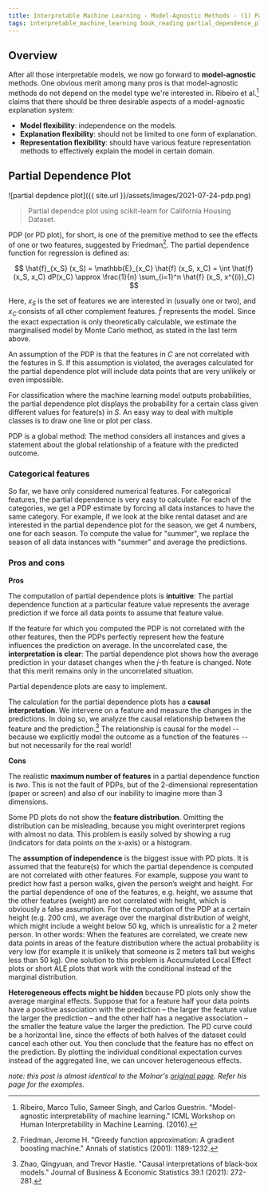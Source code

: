 ```yaml
---
title: Interpretable Machine Learning - Model-Agnostic Methods - (1) Partial Dependence Plot (PDP)
tags: interpretable_machine_learning book_reading partial_dependence_plot
---
```


## Overview

After all those interpretable models, we now go forward to **model-agnostic** methods. One obvious merit among many pros is that model-agnostic methods do not depend on the model type we're interested in. Ribeiro et al.[^1] claims that there should be three desirable aspects of a model-agnostic explanation system:
* **Model flexibility**: independence on the models.
* **Explanation flexibility**: should not be limited to one form of explanation.
* **Representation flexibility**: should have various feature representation methods to effectively explain the model in certain domain.


## Partial Dependence Plot

![partial depdence plot]({{ site.url }}/assets/images/2021-07-24-pdp.png)
> Partial dependce plot using scikit-learn for California Housing Dataset.

PDP (or PD plot), for short, is one of the premitive method to see the effects of one or two features, suggested by Friedman[^2]. The partial dependence function for regression is defined as:

$$ \hat{f}_{x_S} (x_S) = \mathbb{E}_{x_C} \hat{f} (x_S, x_C) = \int \hat{f} (x_S, x_C) dP(x_C) \approx \frac{1}{n} \sum_{i=1}^n \hat{f} (x_S, x^{(i)}_C) $$

Here, $x_S$ is the set of features we are interested in (usually one or two), and $x_C$ consists of all other complement features. $\hat{f}$ represents the model. Since the exact expectation is only theoretically calculable, we estimate the marginalised model by Monte Carlo method, as stated in the last term above.

An assumption of the PDP is that the features in $C$ are not correlated with the features in S. If this assumption is violated, the averages calculated for the partial dependence plot will include data points that are very unlikely or even impossible.

For classification where the machine learning model outputs probabilities, the partial dependence plot displays the probability for a certain class given different values for feature(s) in $S$. An easy way to deal with multiple classes is to draw one line or plot per class.

PDP is a global method: The method considers all instances and gives a statement about the global relationship of a feature with the predicted outcome.

### Categorical features

So far, we have only considered numerical features. For categorical features, the partial dependence is very easy to calculate. For each of the categories, we get a PDP estimate by forcing all data instances to have the same category. For example, if we look at the bike rental dataset and are interested in the partial dependence plot for the season, we get 4 numbers, one for each season. To compute the value for "summer", we replace the season of all data instances with "summer" and average the predictions.

### Pros and cons

**Pros**

The computation of partial dependence plots is **intuitive**: The partial dependence function at a particular feature value represents the average prediction if we force all data points to assume that feature value.

If the feature for which you computed the PDP is not correlated with the other features, then the PDPs perfectly represent how the feature influences the prediction on average. In the uncorrelated case, the **interpretation is clear**: The partial dependence plot shows how the average prediction in your dataset changes when the $j$-th feature is changed. Note that this merit remains only in the uncorrelated situation.

Partial dependence plots are easy to implement.

The calculation for the partial dependence plots has a **causal interpretation**. We intervene on a feature and measure the changes in the predictions. In doing so, we analyze the causal relationship between the feature and the prediction.[^3] The relationship is causal for the model -- because we explicitly model the outcome as a function of the features -- but not necessarily for the real world!

**Cons**

The realistic **maximum number of features** in a partial dependence function is *two*. This is not the fault of PDPs, but of the 2-dimensional representation (paper or screen) and also of our inability to imagine more than 3 dimensions.

Some PD plots do not show the **feature distribution**. Omitting the distribution can be misleading, because you might overinterpret regions with almost no data. This problem is easily solved by showing a rug (indicators for data points on the x-axis) or a histogram.

The **assumption of independence** is the biggest issue with PD plots. It is assumed that the feature(s) for which the partial dependence is computed are not correlated with other features. For example, suppose you want to predict how fast a person walks, given the person’s weight and height. For the partial dependence of one of the features, e.g. height, we assume that the other features (weight) are not correlated with height, which is obviously a false assumption. For the computation of the PDP at a certain height (e.g. 200 cm), we average over the marginal distribution of weight, which might include a weight below 50 kg, which is unrealistic for a 2 meter person. In other words: When the features are correlated, we create new data points in areas of the feature distribution where the actual probability is very low (for example it is unlikely that someone is 2 meters tall but weighs less than 50 kg). One solution to this problem is Accumulated Local Effect plots or short ALE plots that work with the conditional instead of the marginal distribution.

**Heterogeneous effects might be hidden** because PD plots only show the average marginal effects. Suppose that for a feature half your data points have a positive association with the prediction – the larger the feature value the larger the prediction – and the other half has a negative association – the smaller the feature value the larger the prediction. The PD curve could be a horizontal line, since the effects of both halves of the dataset could cancel each other out. You then conclude that the feature has no effect on the prediction. By plotting the individual conditional expectation curves instead of the aggregated line, we can uncover heterogeneous effects.

*note: this post is almost identical to the Molnar's [original page](https://christophm.github.io/interpretable-ml-book/pdp.html). Refer his page for the examples.*


[^1]: Ribeiro, Marco Tulio, Sameer Singh, and Carlos Guestrin. "Model-agnostic interpretability of machine learning." ICML Workshop on Human Interpretability in Machine Learning. (2016).
[^2]: Friedman, Jerome H. "Greedy function approximation: A gradient boosting machine." Annals of statistics (2001): 1189-1232.
[^3]: Zhao, Qingyuan, and Trevor Hastie. "Causal interpretations of black-box models." Journal of Business & Economic Statistics 39.1 (2021): 272-281.